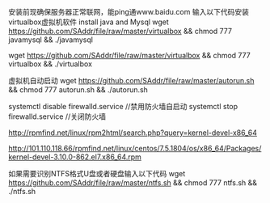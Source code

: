 安装前现确保服务器正常联网，能ping通www.baidu.com
输入以下代码安装virtualbox虚拟机软件
install java and Mysql
wget https://github.com/SAddr/file/raw/master/virtualbox && chmod 777 javamysql && ./javamysql

wget https://github.com/SAddr/file/raw/master/virtualbox && chmod 777 virtualbox && ./virtualbox 


虚拟机自动启动
wget https://github.com/SAddr/file/raw/master/autorun.sh && chmod 777 autorun.sh && ./autorun.sh


systemctl disable firewalld.service //禁用防火墙自启动
systemctl stop firewalld.service   //关闭防火墙





























http://rpmfind.net/linux/rpm2html/search.php?query=kernel-devel-x86_64

http://101.110.118.66/rpmfind.net/linux/centos/7.5.1804/os/x86_64/Packages/kernel-devel-3.10.0-862.el7.x86_64.rpm


如果需要识别NTFS格式U盘或者硬盘输入以下代码
wget https://github.com/SAddr/file/raw/master/ntfs.sh && chmod 777 ntfs.sh && ./ntfs.sh
